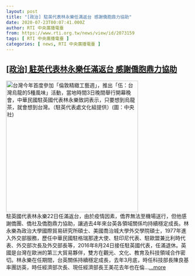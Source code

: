 ```yaml
---
layout: post
title: "[政治] 駐英代表林永樂任滿返台 感謝僑胞鼎力協助"
date: 2020-07-23T00:07:41.000Z
author: RTI 中央廣播電臺
from: https://www.rti.org.tw/news/view/id/2073159
tags: [ RTI 中央廣播電臺 ]
categories: [ news, RTI 中央廣播電臺 ]
---
```

<!--1595462861000-->
[[政治] 駐英代表林永樂任滿返台 感謝僑胞鼎力協助](https://www.rti.org.tw/news/view/id/2073159)
------

<div>
<img src="https://static.rti.org.tw/assets/thumbnails/2018/07/28/20170504000022M.jpg" width="360" alt="台灣今年首度參加「倫敦精緻工藝週」，推出「伍：台灣烏龍的5種風味」活動，當地時間3日晚間舉行開幕晚會，中華民國駐英國代表林永樂致詞表示，只要想到烏龍茶，就會想到台灣。（駐英代表處文化組提供）(圖：中央社)" title="台灣今年首度參加「倫敦精緻工藝週」，推出「伍：台灣烏龍的5種風味」活動，當地時間3日晚間舉行開幕晚會，中華民國駐英國代表林永樂致詞表示，只要想到烏龍茶，就會想到台灣。（駐英代表處文化組提供）(圖：中央社)"><br>駐英國代表林永樂22日任滿返台，由於疫情因素，僑界無法至機場送行，但他感謝僑團、僑社及僑胞鼎力協助，讓過去4年來台英各領域關係均持續穩定成長。林永樂為政治大學國際貿易研究所碩士、美國喬治城大學外交學院碩士，1977年進入外交部服務，歷任中華民國駐格瑞那達大使、駐印尼代表、駐歐盟兼比利時代表、外交部次長及外交部長等，2016年8月24日接任駐英國代表，任滿退休。英國是台灣在歐洲的第三大貿易夥伴，雙方在觀光、文化、教育及科技領域合作密切。林永樂在任期間，台英關係持續穩定成長，去年3月底，時任科技部長陳良基率團訪英，時任經濟部次長、現任經濟部長王美花去年也在倫...<a target="_blank" href="https://www.rti.org.tw/news/view/id/2073159">...more</a>
</div>
